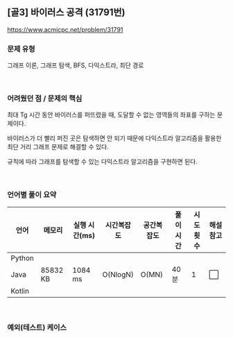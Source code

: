 ## [골3] 바이러스 공격 (31791번)

https://www.acmicpc.net/problem/31791

### 문제 유형

그래프 이론, 그래프 탐색, BFS, 다익스트라, 최단 경로

<br>

### 어려웠던 점 / 문제의 핵심

최대 Tg 시간 동안 바이러스를 퍼뜨렸을 때, 도달할 수 없는 영역들의 좌표를 구하는 문제이다.

바이러스가 더 빨리 퍼진 곳은 탐색하면 안 되기 때문에 다익스트라 알고리즘을 활용한 최단 거리 그래프 문제로 해결할 수 있다.

규칙에 따라 그래프를 탐색할 수 있는 다익스트라 알고리즘을 구현하면 된다.

<br>

### 언어별 풀이 요약

| 언어   | 메모리   | 실행 시간(ms) | 시간복잡도 | 공간복잡도 | 풀이 시간 | 시도 횟수 | 해설 참고            |
| ------ | -------- | ------------- | ---------- | ---------- | --------- | --------- | -------------------- |
| Python |          |               |            |            |           |           |                      |
| Java   | 85832 KB | 1084 ms       | O(NlogN)   | O(MN)      | 40분      | 1         | :white_large_square: |
| Kotlin |          |               |            |            |           |           |                      |

<br>

### 예외(테스트) 케이스

```
```

